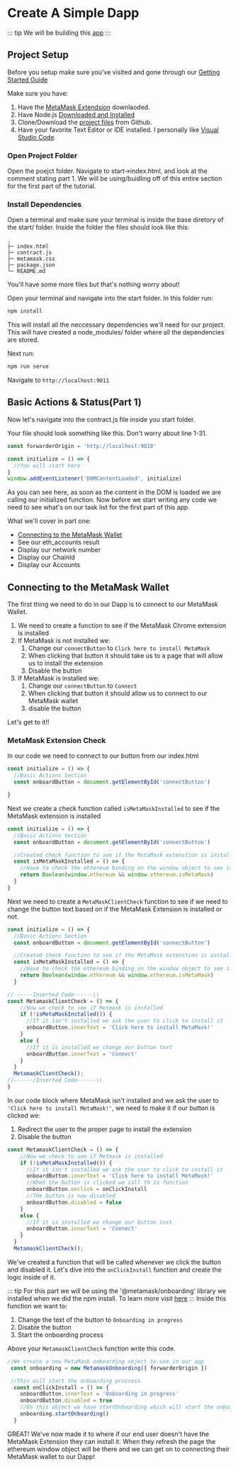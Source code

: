 # Create A Simple Dapp
::: tip 
We will be building this [app](https://metamask.github.io/test-dapp/)
:::

## Project Setup
Before you setup make sure you've visited and gone through our [Getting Started Guide](http://localhost:8080/guide/getting-started.html#getting-started)

Make sure you have:
1. Have the [MetaMask Extendsion](https://metamask.io/download.html) downlaoded.
2. Have Node.js [Downloaded and Installed](https://nodejs.org/)
3. Clone/Download the [project files](https://github.com/BboyAkers/simple-dapp-tutorial) from Github.
4. Have your favorite Text Editor or IDE installed. I personally like [Visual Studio Code](https://code.visualstudio.com/)

### Open Project Folder
Open the poejct folder. Navigate to start->index.html, and look at the comment stating part 1. We will be using/buidling off of this entire section for the first part of the tutorial.


### Install Dependencies
Open a terminal and make sure your terminal is inside the base diretory of the start/ folder. Inside the folder the files should look like this:

```
.
├─ index.html
├─ contract.js
├─ metamask.css
├─ package.json
└─ README.md
```
You'll have some more files but that's nothing worry about!

Open your terminal and navigate into the start folder. In this folder run:
``` bash
npm install
```
This will install all the neccessary dependencies we'll need for our project. This will have created a node_modules/ folder where all the dependencies are stored.

Next run:
``` bash
npm run serve
```

Navigate to `http://localhost:9011`

## Basic Actions & Status(Part 1)

Now let's navigate into the contract.js file inside you start folder.

Your file should look something like this. Don't worry about line 1-31.

``` javascript
const forwarderOrigin = 'http://localhost:9010'

const initialize = () => {
  //You will start here 
}
window.addEventListener('DOMContentLoaded', initialize)
```

As you can see here, as soon as the content in the DOM is loaded we are calling our initialized function. Now before we start writing any code we need to see what's on our task list for the first part of this app.

What we'll cover in part one:
  
- [Connecting to the MetaMask Wallet](/guide/create-dapp.html#connecting-to-the-metamask-wallet)
- See our eth_accounts result
- Display our network number
- Display our ChainId
- Display our Accounts


## Connecting to the MetaMask Wallet

The first thing we need to do in our Dapp is to connect to our MetaMask Wallet.
1. We need to create a function to see if the MetaMask Chrome extension is installed
2. If MetaMask is not installed we:
   1. Change our `connectButton` to `Click here to install MetaMask`
   2. When clicking that button it should take us to a page that will allow us to install the extension
   3. Disable the button
3. If MetaMask is installed we:
   1. Change our `connectButton` to `Connect`
   2. When clicking that button it should allow us to connect to our MetaMask wallet
   3. disable the button

Let's get to it!!

### MetaMask Extension Check

In our code we need to connect to our button from our index.html
``` javascript
const initialize = () => { 
  //Basic Actions Section
  const onboardButton = document.getElementById('connectButton')

}
```

Next we create a check function called `isMetaMaskInstalled` to see if the MetaMask extension is installed

``` javascript
const initialize = () => { 
  //Basic Actions Section
  const onboardButton = document.getElementById('connectButton')

  //Created check function to see if the MetaMask extenstion is installed
  const isMetaMaskInstalled = () => {
    //Have to check the ehtereum binding on the window object to see if it's installed 
    return Boolean(window.ethereum && window.ethereum.isMetaMask)
  }
}
```
Next we need to create a `MetaMaskClientCheck` function to see if we need to change the button text based on if the MetaMask Extension is installed or not.
``` javascript
const initialize = () => { 
  //Basic Actions Section
  const onboardButton = document.getElementById('connectButton')

  //Created check function to see if the MetaMask extenstion is installed
  const isMetaMaskInstalled = () => {
    //Have to check the ethereum binding on the window object to see if it's installed 
    return Boolean(window.ethereum && window.ethereum.isMetaMask)
  }

//------Inserted Code------\\
const MetamaskClientCheck = () => {
    //Now we check to see if Metmask is installed
    if (!isMetaMaskInstalled()) {
      //If it isn't installed we ask the user to click to install it
      onboardButton.innerText = 'Click here to install MetaMask!'
    }
    else {
      //If it is installed we change our button text
      onboardButton.innerText = 'Connect'
    }
  }
  MetamaskClientCheck();
//------/Inserted Code------\\
}
```

In our code block where MetaMask isn't installed and we ask the user to `'Click here to install MetaMask!'`, we need to make it if our button is clicked we:
1. Redirect the user to the proper page to install the extension
2. Disable the button

``` javascript
const MetamaskClientCheck = () => {
    //Now we check to see if Metmask is installed
    if (!isMetaMaskInstalled()) {
      //If it isn't installed we ask the user to click to install it
      onboardButton.innerText = 'Click here to install MetaMask!'
      //When the button is clicked we call th is function
      onboardButton.onclick = onClickInstall
      //The button is now disabled
      onboardButton.disabled = false
    }
    else {
      //If it is installed we change our button text
      onboardButton.innerText = 'Connect'
    }
  }
  MetamaskClientCheck();
```
We've created a function that will be called whenever we click the button and disabled it. Let's dive into the `onClickInstall` function and create the logic inside of it.

::: tip
For this part we will be using the '@metamask/onboarding' library we installed when we did the npm install. To learn more visit [here](https://github.com/MetaMask/metamask-onboarding#metamask-onboarding)
:::
Inside this function we want to:
1. Change the text of the button to `Onboarding in progress`
2. Disable the button
3. Start the onboarding process

Above your `MetamaskClientCheck` function write this code.
``` javascript
//We create a new MetaMask onboarding object to use in our app
 const onboarding = new MetamaskOnboarding({ forwarderOrigin })

 //This will start the onboarding proccess
  const onClickInstall = () => {
    onboardButton.innerText = 'Onboarding in progress'
    onboardButton.disabled = true
    //On this object we have startOnboarding which will start the onboarding process for our end user
    onboarding.startOnboarding()
  }
```
GREAT! We've now made it to where if our end user doesn't have the MetaMask Extension they can install it. When they refresh the page the ethereum window object will be there and we can get on to connecting their MetaMask wallet to our Dapp!
